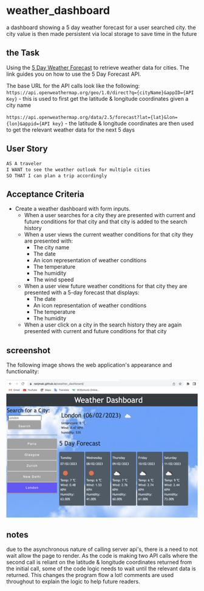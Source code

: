 # weather_dashboard
a dashboard showing a 5 day weather forecast for a user searched city. the city value is then made persistent via local storage to save time in the future

## the Task

Using the [5 Day Weather Forecast](https://openweathermap.org/forecast5) to retrieve weather data for cities. The link guides you on how to use the 5 Day Forecast API.

The base URL for the API calls look like the following: 
`https://api.openweathermap.org/geo/1.0/direct?q={cityName}&appID={API Key}` - this is used to first get the latitude & longitude coordinates given a city name

`https://api.openweathermap.org/data/2.5/forecast?lat={lat}&lon={lon}&appid={API key}` - the latitude & longitude coordinates are then used to get the relevant weather data for the next 5 days



## User Story

```text
AS A traveler
I WANT to see the weather outlook for multiple cities
SO THAT I can plan a trip accordingly
```

## Acceptance Criteria

* Create a weather dashboard with form inputs.
  * When a user searches for a city they are presented with current and future conditions for that city and that city is added to the search history
  * When a user views the current weather conditions for that city they are presented with:
    * The city name
    * The date
    * An icon representation of weather conditions
    * The temperature
    * The humidity
    * The wind speed
  * When a user view future weather conditions for that city they are presented with a 5-day forecast that displays:
    * The date
    * An icon representation of weather conditions
    * The temperature
    * The humidity
  * When a user click on a city in the search history they are again presented with current and future conditions for that city

## screenshot

The following image shows the web application's appearance and functionality:

![The weather app includes a search option, a list of cities, and a five-day forecast and current weather conditions for London.](./Assets/images/screenshot.png)

## notes
due to the asynchronous nature of calling server api's, there is a need to not wait allow the page to render. As the code is making two API calls where the second call is reliant on the latitude & longitude coordinates returned from the initial call, some of the code logic needs to wait until the relevant data is returned. This changes the program flow a lot! comments are used throughout to explain the logic to help future readers.